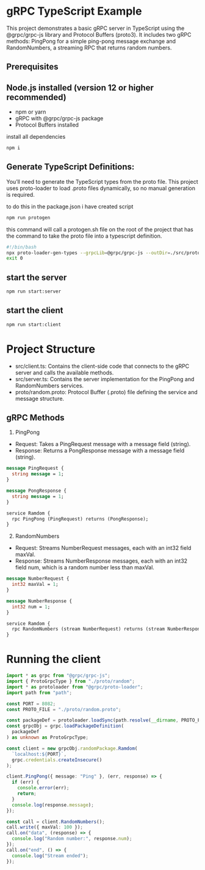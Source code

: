 # gRPC TypeScript Example

This project demonstrates a basic gRPC server in TypeScript using the @grpc/grpc-js library and Protocol Buffers (proto3). It includes two gRPC methods: PingPong for a simple ping-pong message exchange and RandomNumbers, a streaming RPC that returns random numbers.

## Prerequisites

## Node.js installed (version 12 or higher recommended)

- npm or yarn
- gRPC with @grpc/grpc-js package
- Protocol Buffers installed

install all dependencies

```bash
npm i
```

## Generate TypeScript Definitions:

You’ll need to generate the TypeScript types from the proto file. This project uses proto-loader to load .proto files dynamically, so no manual generation is required.

to do this in the package.json i have created script

```bash
npm run protogen
```

this command will call a protogen.sh file on the root of the project that has the command to take the proto file into a typescript definition.

```bash
#!/bin/bash
npx proto-loader-gen-types --grpcLib=@grpc/grpc-js --outDir=./src/proto/ ./src/proto/*.proto
exit 0
```

## start the server

```bash
npm run start:server
```

## start the client

```bash
npm run start:client
```

# Project Structure

- src/client.ts: Contains the client-side code that connects to the gRPC server and calls the available methods.
- src/server.ts: Contains the server implementation for the PingPong and RandomNumbers services.
- proto/random.proto: Protocol Buffer (.proto) file defining the service and message structure.

## gRPC Methods

1. PingPong

- Request: Takes a PingRequest message with a message field (string).
- Response: Returns a PongResponse message with a message field (string).

```proto
message PingRequest {
  string message = 1;
}

message PongResponse {
  string message = 1;
}

service Ramdom {
  rpc PingPong (PingRequest) returns (PongResponse);
}
```

2. RandomNumbers

- Request: Streams NumberRequest messages, each with an int32 field maxVal.
- Response: Streams NumberResponse messages, each with an int32 field num, which is a random number less than maxVal.

```proto
message NumberRequest {
  int32 maxVal = 1;
}

message NumberResponse {
  int32 num = 1;
}

service Ramdom {
  rpc RandomNumbers (stream NumberRequest) returns (stream NumberResponse);
}
```

# Running the client

```typescript
import * as grpc from "@grpc/grpc-js";
import { ProtoGrpcType } from "./proto/random";
import * as protoloader from "@grpc/proto-loader";
import path from "path";

const PORT = 8082;
const PROTO_FILE = "./proto/random.proto";

const packageDef = protoloader.loadSync(path.resolve(__dirname, PROTO_FILE));
const grpcObj = grpc.loadPackageDefinition(
  packageDef
) as unknown as ProtoGrpcType;

const client = new grpcObj.randomPackage.Ramdom(
  `localhost:${PORT}`,
  grpc.credentials.createInsecure()
);

client.PingPong({ message: "Ping" }, (err, response) => {
  if (err) {
    console.error(err);
    return;
  }
  console.log(response.message);
});

const call = client.RandomNumbers();
call.write({ maxVal: 100 });
call.on("data", (response) => {
  console.log("Random number:", response.num);
});
call.on("end", () => {
  console.log("Stream ended");
});
```
